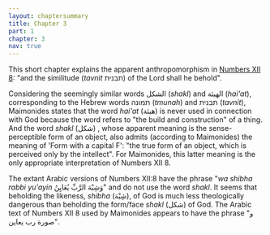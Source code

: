 ```yaml
---
layout: chaptersummary
title: Chapter 3
part: 1
chapter: 3
nav: true
---
```


This short chapter explains the apparent anthropomorphism in [Numbers XII 8](https://www.sefaria.org/Numbers.12.8): "and the similitude (_tavnit_ תבנית) of the Lord shall he behold".

Considering the seemingly similar words الشكل (_shakl_) and الهيئة (_hai'at_), corresponding to the Hebrew words תמונה (_tmunah_) and תבנית (_tavnit_), Maimonides states that the word _hai'at_ (هيئة) is never used in connection with God because the word refers to "the build and construction" of a thing. And the word _shakl_ (شكل) , whose apparent meaning is the sense-perceptible form of an object, also admits (according to Maimonides) the meaning of 'Form with a capital F': "the true form of an object, which is perceived only by the intellect". For Maimonides, this latter meaning is the only appropriate interpretation of Numbers XII 8. 

The extant Arabic versions of Numbers XII:8 have the phrase "_wa shibha rabbi yu'ayin_ وَشِبْهَ الرَّبِّ يُعَايِنُ" and do not use the word _shakl_. It seems that beholding the likeness, _shibha_ (شِبْهَ), of God is much less theologically dangerous than beholding the form/face _shakl_ (شكل) of God. The Arabic text of Numbers XII 8 used by Maimonides appears to have the phrase "و صورة رب يعاين". 
